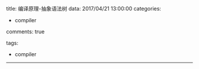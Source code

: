 title: 编译原理-抽象语法树
data: 2017/04/21 13:00:00
categories:
- compiler

comments: true

tags:
- compiler
---